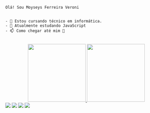~~~
Olá! Sou Moyseys Ferreira Veroni
~~~
##
~~~
- 🔭 Estou cursando técnico em informática.
- 🌱 Atualmente estudando JavaScript
- 📫 Como chegar até mim 🔻
~~~
##

</div align="center">
  <div align="center">
    <a href="https://github.com/Moyseys">
    <img height="180em" src="https://github-readme-stats.vercel.app/api?username=Moyseys&show_icons=true&theme=radical&include_all_commits=true&count_private=true"/>
    <img height="180em" src="https://github-readme-stats.vercel.app/api/top-langs/?username=Moyseys&layout=compact&langs_count=7&theme=radical"/>
  </div>

   <a href="https://mail.google.com/mail/u/0/#inbox?compose=CllgCJZcQsfJNDbzBtllMdSnkBWtCRZbbbjLrkGTbdPwslzwgJKHlqCMGFMRddnkJkmbRqpwHRL" target="_blank">
   <img src="https://img.shields.io/badge/Gmail-D14836?style=for-the-badge&logo=gmail&logoColor=white" target="_blank"></a> 

   <a href="https://codepen.io/Moyza_G2RK" target="_blank">
   <img src="https://img.shields.io/badge/Codepen-000000?style=for-the-badge&logo=codepen&logoColor=white" target="_blank"></a> 

   <a href="https://www.instagram.com/moyza_g2/" target="_blank">
   <img src="https://img.shields.io/badge/-Instagram-%23E4405F?style=for-the-badge&logo=instagram&logoColor=white" target="_blank"></a>


   <a href="https://www.linkedin.com/in/moyseys-ferreira-veroni-a55611231/" target="_blank">
   <img src="https://img.shields.io/badge/-LinkedIn-%230077B5?style=for-the-badge&logo=linkedin&logoColor=white" target="_blank"></a> 
 
</div>
